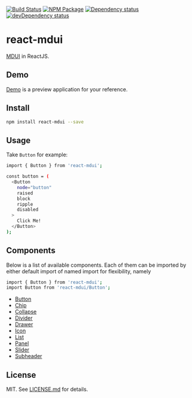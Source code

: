 [![Build Status][travis_img]][travis_site]
[![NPM Package][npm_img]][npm_site]
[![Dependency status][david_img]][david_site]
[![devDependency status][david_dev_img]][david_dev_site]

# react-mdui #

[MDUI][mdui] in ReactJS.

## Demo ##

[Demo][demo] is a preview application for your reference.

## Install ##

```sh
npm install react-mdui --save
```

## Usage ##

Take `Button` for example:

```sh
import { Button } from 'react-mdui';

const button = (
  <Button
    node="button"
    raised
    block
    ripple
    disabled
  >
    Click Me!
  </Button>
);
```

## Components ##
Below is a list of available components. Each of them can be imported by either
default import of named import for flexibility, namely

```sh
import { Button } from 'react-mdui';
import Button from 'react-mdui/Button';
```

* [Button][Button]
* [Chip][Chip]
* [Collapse][Collapse]
* [Divider][Divider]
* [Drawer][Drawer]
* [Icon][Icon]
* [List][List]
* [Panel][Panel]
* [Slider][Slider]
* [Subheader][Subheader]

## License ##

MIT. See [LICENSE.md](http://github.com/szchenghuang/react-mdui/blob/master/LICENSE.md) for details.

[mdui]: https://github.com/zdhxiong/mdui
[Button]: https://github.com/szchenghuang/react-mdui/blob/master/readme/components/Button.md
[Chip]: https://github.com/szchenghuang/react-mdui/blob/master/readme/components/Chip.md
[Collapse]: https://github.com/szchenghuang/react-mdui/blob/master/readme/components/Collapse.md
[Divider]: https://github.com/szchenghuang/react-mdui/blob/master/readme/components/Divider.md
[Drawer]: https://github.com/szchenghuang/react-mdui/blob/master/readme/components/Drawer.md
[Icon]: https://github.com/szchenghuang/react-mdui/blob/master/readme/components/Icon.md
[List]: https://github.com/szchenghuang/react-mdui/blob/master/readme/components/List.md
[Panel]: https://github.com/szchenghuang/react-mdui/blob/master/readme/components/Panel.md
[Slider]: https://github.com/szchenghuang/react-mdui/blob/master/readme/components/Slider.md
[Subheader]: https://github.com/szchenghuang/react-mdui/blob/master/readme/components/Subheader.md

[demo]: https://szchenghuang.github.io/react-mdui/

[travis_img]: https://travis-ci.org/szchenghuang/react-mdui.svg?branch=master
[travis_site]: https://travis-ci.org/szchenghuang/react-mdui
[npm_img]: https://img.shields.io/npm/v/react-mdui.svg
[npm_site]: https://www.npmjs.org/package/react-mdui
[david_img]: https://david-dm.org/szchenghuang/react-mdui/status.svg
[david_site]: https://david-dm.org/szchenghuang/react-mdui/
[david_dev_img]: https://david-dm.org/szchenghuang/react-mdui/dev-status.svg
[david_dev_site]: https://david-dm.org/szchenghuang/react-mdui/?type=dev
